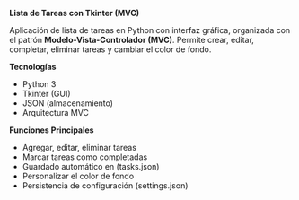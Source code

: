 **Lista de Tareas con Tkinter (MVC)**

Aplicación de lista de tareas en Python con interfaz gráfica, organizada con el patrón **Modelo-Vista-Controlador (MVC)**. 
Permite crear, editar, completar, eliminar tareas y cambiar el color de fondo.

**Tecnologías**

- Python 3
- Tkinter (GUI)
- JSON (almacenamiento)
- Arquitectura MVC

**Funciones Principales**

- Agregar, editar, eliminar tareas
- Marcar tareas como completadas
- Guardado automático en (tasks.json)
- Personalizar el color de fondo
- Persistencia de configuración (settings.json)


